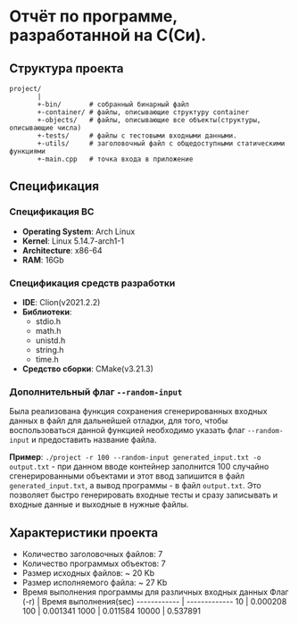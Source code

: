 # Отчёт по программе, разработанной на C(Си).
## Структура проекта
```
project/
       |
       +-bin/       # собранный бинарный файл
       +-container/ # файлы, описывающие структуру container
       +-objects/   # файлы, описывающие все объекты(структуры, описывающие числа)
       +-tests/     # файлы с тестовыми входными данными.
       +-utils/     # заголовочный файл с общедоступными статическими функциями
       +-main.cpp   # точка входа в приложение
```

## Спецификация

### Спецификация ВС
- **Operating System**: Arch Linux
- **Kernel**: Linux 5.14.7-arch1-1
- **Architecture**: x86-64
- **RAM**: 16Gb

### Спецификация средств разработки
- **IDE**: Clion(v2021.2.2)
- **Библиотеки**:
    - stdio.h
    - math.h
    - unistd.h
    - string.h
    - time.h
- **Средство сборки**: CMake(v3.21.3)
     
### Дополнительный флаг `--random-input`
Была реализована функция сохранения сгенерированных входных данных в файл для дальнейшей отладки, для того, чтобы воспользоваться данной функцией необходимо указать флаг `--random-input` и предоставить название файла.

**Пример**: `./project -r 100 --random-input generated_input.txt -o output.txt` - при данном вводе контейнер заполнится 100 случайно сгенерированными объектами и этот ввод запишится в файл `generated_input.txt`, а вывод программы - в файл `output.txt`.
Это позволяет быстро генерировать входные тесты и сразу записывать и входные данные и выходные в нужные файлы.

## Характеристики проекта

- Количество заголовочных файлов: 7
- Количество программых объектов: 7
- Размер исходных файлов: ~ 20 Kb
- Размер исполняемого файла: ~ 27 Kb
- Время выполнения программы для различных входных данных
    Флаг (-r) | Время выполнения(sec)
    ------------ | -------------
    10 | 0.000208
    100 | 0.001341
    1000 | 0.011584
    10000 | 0.537891

